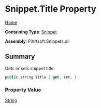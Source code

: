 # Snippet\.Title Property

[Home](../../../../README.md)

**Containing Type**: [Snippet](../README.md)

**Assembly**: Pihrtsoft\.Snippets\.dll

## Summary

Gets or sets snippet title\.

```csharp
public string Title { get; set; }
```

### Property Value

[String](https://docs.microsoft.com/en-us/dotnet/api/system.string)

